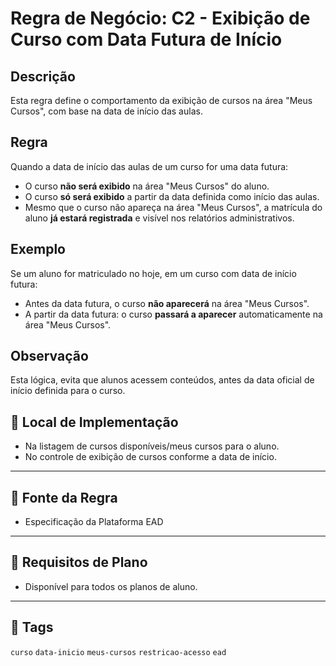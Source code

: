 # Regra de Negócio: C2 - Exibição de Curso com Data Futura de Início

## Descrição

Esta regra define o comportamento da exibição de cursos na área "Meus Cursos", com base na data de início das aulas.

## Regra

Quando a data de início das aulas de um curso for uma data futura:

- O curso **não será exibido** na área "Meus Cursos" do aluno.
- O curso **só será exibido** a partir da data definida como início das aulas.
- Mesmo que o curso não apareça na área "Meus Cursos", a matrícula do aluno **já estará registrada** e visível nos relatórios administrativos.

## Exemplo

Se um aluno for matriculado no hoje, em um curso com data de início futura:

- Antes da data futura, o curso **não aparecerá** na área "Meus Cursos".
- A partir da data futura: o curso **passará a aparecer** automaticamente na área "Meus Cursos".

## Observação

Esta lógica, evita que alunos acessem conteúdos, antes da data oficial de início definida para o curso.

## 🧩 Local de Implementação

- Na listagem de cursos disponíveis/meus cursos para o aluno.
- No controle de exibição de cursos conforme a data de início.

---

## 📄 Fonte da Regra

- Especificação da Plataforma EAD

---

## 🔐 Requisitos de Plano

- Disponível para todos os planos de aluno.

---

## 🔗 Tags

`curso` `data-inicio` `meus-cursos` `restricao-acesso` `ead`

